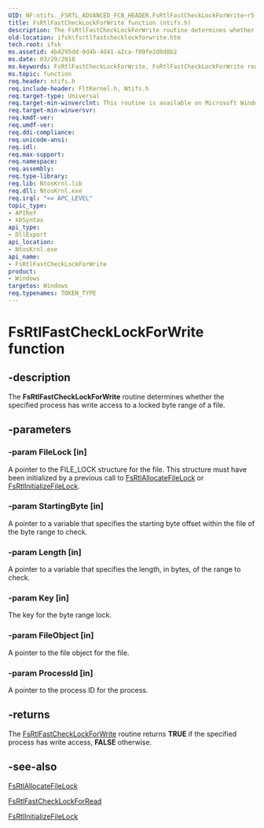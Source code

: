 ```yaml
---
UID: NF:ntifs._FSRTL_ADVANCED_FCB_HEADER.FsRtlFastCheckLockForWrite~r5
title: FsRtlFastCheckLockForWrite function (ntifs.h)
description: The FsRtlFastCheckLockForWrite routine determines whether the specified process has write access to a locked byte range of a file.
old-location: ifsk\fsrtlfastchecklockforwrite.htm
tech.root: ifsk
ms.assetid: 4b4295dd-0d4b-4d41-a2ca-f09fe2d8d8b2
ms.date: 03/29/2018
ms.keywords: FsRtlFastCheckLockForWrite, FsRtlFastCheckLockForWrite routine [Installable File System Drivers], fsrtlref_1f8feaa8-cc2d-47fb-af4a-00ef0efb4190.xml, ifsk.fsrtlfastchecklockforwrite, ntifs/FsRtlFastCheckLockForWrite
ms.topic: function
req.header: ntifs.h
req.include-header: FltKernel.h, Ntifs.h
req.target-type: Universal
req.target-min-winverclnt: This routine is available on Microsoft Windows 2000 and later versions of Windows operating systems.
req.target-min-winversvr:
req.kmdf-ver:
req.umdf-ver:
req.ddi-compliance:
req.unicode-ansi:
req.idl:
req.max-support:
req.namespace:
req.assembly:
req.type-library:
req.lib: NtosKrnl.lib
req.dll: NtosKrnl.exe
req.irql: "<= APC_LEVEL"
topic_type:
- APIRef
- kbSyntax
api_type:
- DllExport
api_location:
- NtosKrnl.exe
api_name:
- FsRtlFastCheckLockForWrite
product:
- Windows
targetos: Windows
req.typenames: TOKEN_TYPE
---
```


# FsRtlFastCheckLockForWrite function


## -description


The <b>FsRtlFastCheckLockForWrite</b> routine determines whether the specified process has write access to a locked byte range of a file.


## -parameters




### -param FileLock [in]

A pointer to the FILE_LOCK structure for the file. This structure must have been initialized by a previous call to <a href="https://docs.microsoft.com/windows-hardware/drivers/ddi/content/ntifs/nf-ntifs-_fsrtl_advanced_fcb_header-fsrtlallocatefilelock">FsRtlAllocateFileLock</a> or <a href="https://docs.microsoft.com/windows-hardware/drivers/ddi/content/ntifs/nf-ntifs-_fsrtl_advanced_fcb_header-fsrtlinitializefilelock">FsRtlInitializeFileLock</a>.


### -param StartingByte [in]

A pointer to a variable that specifies the starting byte offset within the file of the byte range to check.


### -param Length [in]

A pointer to a variable that specifies the length, in bytes, of the range to check.


### -param Key [in]

The key for the byte range lock.


### -param FileObject [in]

A pointer to the file object for the file.


### -param ProcessId [in]

A pointer to the process ID for the process.


## -returns



The <a href="https://docs.microsoft.com/windows-hardware/drivers/ddi/content/ntifs/nf-ntifs-_fsrtl_advanced_fcb_header-fsrtlfastchecklockforwrite">FsRtlFastCheckLockForWrite</a> routine returns <b>TRUE</b> if the specified process has write access, <b>FALSE</b> otherwise.




## -see-also




<a href="https://docs.microsoft.com/windows-hardware/drivers/ddi/content/ntifs/nf-ntifs-_fsrtl_advanced_fcb_header-fsrtlallocatefilelock">FsRtlAllocateFileLock</a>



<a href="https://docs.microsoft.com/windows-hardware/drivers/ddi/content/ntifs/nf-ntifs-_fsrtl_advanced_fcb_header-fsrtlfastchecklockforread">FsRtlFastCheckLockForRead</a>



<a href="https://docs.microsoft.com/windows-hardware/drivers/ddi/content/ntifs/nf-ntifs-_fsrtl_advanced_fcb_header-fsrtlinitializefilelock">FsRtlInitializeFileLock</a>
 

 

